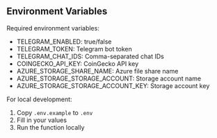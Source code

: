 ## Environment Variables

Required environment variables:
- TELEGRAM_ENABLED: true/false
- TELEGRAM_TOKEN: Telegram bot token
- TELEGRAM_CHAT_IDS: Comma-separated chat IDs
- COINGECKO_API_KEY: CoinGecko API key
- AZURE_STORAGE_SHARE_NAME: Azure file share name
- AZURE_STORAGE_STORAGE_ACCOUNT: Storage account name
- AZURE_STORAGE_STORAGE_ACCOUNT_KEY: Storage account key

For local development:
1. Copy `.env.example` to `.env`
2. Fill in your values
3. Run the function locally